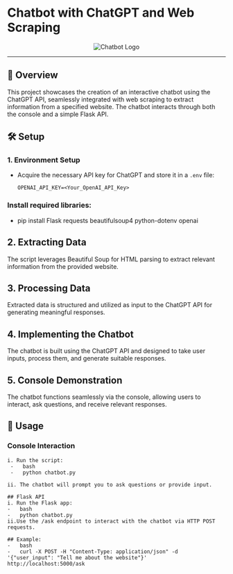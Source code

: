 # Chatbot with ChatGPT and Web Scraping

<div align="center">
  <img src="https://cdn.pixabay.com/photo/2023/02/05/20/01/ai-generated-7770474_1280.png" alt="Chatbot Logo">
</div>

---

## 🚀 Overview

This project showcases the creation of an interactive chatbot using the ChatGPT API, seamlessly integrated with web scraping to extract information from a specified website. The chatbot interacts through both the console and a simple Flask API.

## 🛠️ Setup

### 1. Environment Setup

- Acquire the necessary API key for ChatGPT and store it in a `.env` file:

  ```plaintext
  OPENAI_API_KEY=<Your_OpenAI_API_Key>
###  Install required libraries:
- pip install Flask requests beautifulsoup4 python-dotenv openai

## 2. Extracting Data
The script leverages Beautiful Soup for HTML parsing to extract relevant information from the provided website.

## 3. Processing Data
Extracted data is structured and utilized as input to the ChatGPT API for generating meaningful responses.

## 4. Implementing the Chatbot
The chatbot is built using the ChatGPT API and designed to take user inputs, process them, and generate suitable responses.

## 5. Console Demonstration
The chatbot functions seamlessly via the console, allowing users to interact, ask questions, and receive relevant responses.

## 🚀 Usage
### Console Interaction
  ```plaintext
  i. Run the script:
   -   bash
   -   python chatbot.py

ii. The chatbot will prompt you to ask questions or provide input.

## Flask API
i. Run the Flask app:
-   bash
-   python chatbot.py
ii.Use the /ask endpoint to interact with the chatbot via HTTP POST requests.

## Example:
-   bash
-   curl -X POST -H "Content-Type: application/json" -d '{"user_input": "Tell me about the website"}' http://localhost:5000/ask
